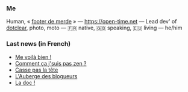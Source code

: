 ### Me

Human, « [footer de merde](https://open-time.net/post/2013/07/17/La-veritable-histoire-du-Footer-de-merde-) » — https://open-time.net — Lead dev' of [dotclear](https://git.dotclear.org/dev/dotclear), photo, moto — 🇫🇷 native, 🇬🇧 speaking, 🇪🇺 living — he/him

### Last news (in French)

<!-- BLOG-POST-LIST:START -->
- [Me voilà bien !](https://open-time.net/post/2022/06/27/Me-voila-bien-)
- [Comment ça j&#39;suis pas zen ?](https://open-time.net/post/2022/06/26/Comment-ca-j-suis-pas-zen)
- [Casse pas la tête](https://open-time.net/post/2022/06/25/Casse-pas-la-tete)
- [L&#39;Auberge des blogueurs](https://open-time.net/post/2022/06/24/L-Auberge-des-blogueurs)
- [La doc !](https://open-time.net/post/2022/06/23/La-doc-)
<!-- BLOG-POST-LIST:END -->
